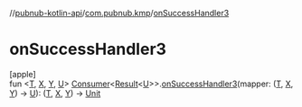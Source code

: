 //[pubnub-kotlin-api](../../index.md)/[com.pubnub.kmp](index.md)/[onSuccessHandler3](on-success-handler3.md)

# onSuccessHandler3

[apple]\
fun &lt;[T](on-success-handler3.md), [X](on-success-handler3.md), [Y](on-success-handler3.md), [U](on-success-handler3.md)&gt; [Consumer](../../../../pubnub-kotlin/pubnub-kotlin-core-api/pubnub-kotlin-core-api/com.pubnub.api.v2.callbacks/-consumer/index.md)&lt;[Result](../../../../pubnub-kotlin/pubnub-kotlin-core-api/pubnub-kotlin-core-api/com.pubnub.api.v2.callbacks/-result/index.md)&lt;[U](on-success-handler3.md)&gt;&gt;.[onSuccessHandler3](on-success-handler3.md)(mapper: ([T](on-success-handler3.md), [X](on-success-handler3.md), [Y](on-success-handler3.md)) -&gt; [U](on-success-handler3.md)): ([T](on-success-handler3.md), [X](on-success-handler3.md), [Y](on-success-handler3.md)) -&gt; [Unit](https://kotlinlang.org/api/latest/jvm/stdlib/kotlin/-unit/index.html)
